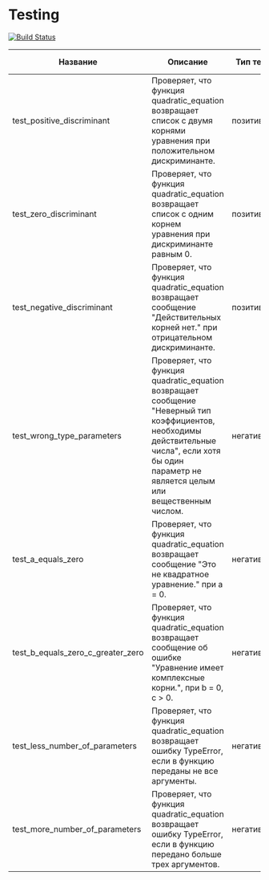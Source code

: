 # Testing

[![Build Status](https://github.com/ShemyakinaVeronika/Testing/actions/workflows/testing.yml/badge.svg?branch=main)](https://github.com/ShemyakinaVeronika/Testing/actions/workflows/testing.yml)

| Название | Описание|Тип теста| Входные данные | Ожидаемый результат|
|---|---|---|---|---|
| test_positive_discriminant | Проверяет, что функция quadratic_equation возвращает список с двумя корнями уравнения при положительном дискриминанте. | позитивный | a = 1 <br> b = -5 <br> c = -6 | [2.0, 3.0] |
| test_zero_discriminant | Проверяет, что функция quadratic_equation возвращает список с одним корнем уравнения при дискриминанте равным 0. | позитивный |  a = 1 <br> b = -2 <br> c = -1 | [1.0] |
| test_negative_discriminant | Проверяет, что функция quadratic_equation возвращает сообщение "Действительных корней нет." при отрицательном дискриминанте. | позитивный | a = 3 <br> b = -1 <br> c = 7| "Действительных корней нет." |
| test_wrong_type_parameters |	Проверяет, что функция quadratic_equation возвращает сообщение "Неверный тип коэффициентов, необходимы действительные числа", если хотя бы один параметр не является целым или вещественным числом. | негативный| a = "string" <br> b = 3 <br> c = -4; <br> a = 1 <br> b = [3] <br> c = -4; <br> a = 4 <br> b = 3 <br> c = "string"; | "Неверный тип коэффициентов, необходимы действительные числа." |
| test_a_equals_zero | Проверяет, что функция quadratic_equation возвращает сообщение "Это не квадратное уравнение." при a = 0. | негативный| a = 0 <br> b = 2 <br>c = -4 | "Это не квадратное уравнение." |
| test_b_equals_zero_c_greater_zero | Проверяет, что функция quadratic_equation возвращает сообщение об ошибке "Уравнение имеет комплексные корни.", при b = 0, c > 0. | негативный | a = 2 <br> b = 0 <br> c = 16| "Уравнение имеет комплексные корни." |
| test_less_number_of_parameters | 	Проверяет, что функция quadratic_equation возвращает ошибку TypeError, если в функцию переданы не все аргументы. | негативный | b = 1 <br> c = 3 | TypeError |
| test_more_number_of_parameters | Проверяет, что функция quadratic_equation возвращает ошибку TypeError, если в функцию передано больше трех аргументов. | негативный | 	a = 4 <br> b = -1 <br> c = 3 <br> d = 14 | TypeError |
